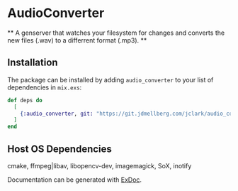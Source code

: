 # AudioConverter

** A genserver that watches your filesystem for changes and converts the new files (.wav) to a differrent format (.mp3). **

## Installation

The package can be installed
by adding `audio_converter` to your list of dependencies in `mix.exs`:

```elixir
def deps do
  [
    {:audio_converter, git: "https://git.jdmellberg.com/jclark/audio_converter.git"}
  ]
end
```


## Host OS Dependencies

cmake, ffmpeg|libav, libopencv-dev, imagemagick, SoX, inotify

Documentation can be generated with [ExDoc](https://github.com/elixir-lang/ex_doc).

